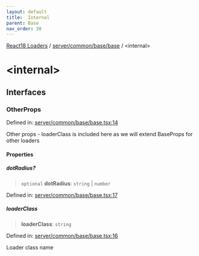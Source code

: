 ```yaml
---
layout: default
title:  Internal 
parent: Base
nav_order: 30
---
```

  
[React18 Loaders](../../../../index.md) / [server/common/base/base](index.md) / \<internal\>

# \<internal\>

## Interfaces

### OtherProps

Defined in: [server/common/base/base.tsx:14](https://github.com/react18-tools/turborepo-template/blob/2635c856ec31df0d27eb77876e3eb8707c5d4b76/lib/src/server/common/base/base.tsx#L14)

Other props - loaderClass is included here as we will extend BaseProps for other loaders

#### Properties

##### dotRadius?

> `optional` **dotRadius**: `string` \| `number`

Defined in: [server/common/base/base.tsx:17](https://github.com/react18-tools/turborepo-template/blob/2635c856ec31df0d27eb77876e3eb8707c5d4b76/lib/src/server/common/base/base.tsx#L17)

##### loaderClass

> **loaderClass**: `string`

Defined in: [server/common/base/base.tsx:16](https://github.com/react18-tools/turborepo-template/blob/2635c856ec31df0d27eb77876e3eb8707c5d4b76/lib/src/server/common/base/base.tsx#L16)

Loader class name
